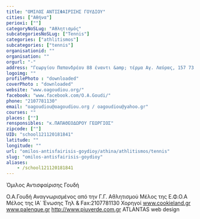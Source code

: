 ```yaml
---
title: "ΟΜΙΛΟΣ ΑΝΤΙΣΦΑΙΡΙΣΗΣ ΓΟΥΔΙΟΥ"
cities: ["Αθήνα"]
perioxi: [""]
categoryNoSLug: "Αθλητισμός"
subcategoriesNoSLug: ["Tennis"]
categories: ["athlitismos"]
subcategories: ["tennis"]
organisationid: ""
organisation: ""
orgurl: "-"
address: "Γεωργίου Παπανδρέου 88 έναντι &amp; τέρμα Αγ. Λαύρας, 157 73 Goudi, Attiki, Greece"
logoimg: ""
profilePhoto : "downloaded"
coverPhoto : "downloaded"
website: "www.oagoudiou.org/"
facebook: "www.facebook.com/O.A.Goudi/"
phone: "2107781130"
email: "oagoudiou@oagoudiou.org / oagoudiou@yahoo.gr"
courses: ""
places: [""]
rensponsibles: "κ.ΠΑΠΑΘΕΟΔΩΡΟΥ ΓΕΩΡΓΙΟΣ"
zipcode: [""]
UID: "school121120181841"
latitude: ""
longitude: ""
url: "omilos-antisfairisis-goydioy/athina/athlitismos/tennis"
slug: "omilos-antisfairisis-goydioy"
aliases:
    - /school121120181841
---
```



Όμιλος Αντισφαίρισης Γουδή

Ο.Α.Γουδή Αναγνωρισμένος από την Γ.Γ. Αθλητισμού Μέλος της Ε.Φ.Ο.Α Μέλος της ΙΑ΄ Ένωσης Τηλ &amp; Fax:2107781130 Χορηγοί www.cookieland.gr www.palenque.gr http://www.piuverde.com.gr ATLANTAS web design